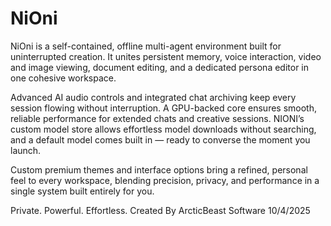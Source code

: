 # NiOni

NiOni is a self-contained, offline multi-agent environment built for uninterrupted creation.
It unites persistent memory, voice interaction, video and image viewing, document editing, and a dedicated persona editor in one cohesive workspace.

Advanced AI audio controls and integrated chat archiving keep every session flowing without interruption. A GPU-backed core ensures smooth, reliable performance for extended chats and creative sessions. NIONI’s custom model store allows effortless model downloads without searching, and a default model comes built in — ready to converse the moment you launch.

Custom premium themes and interface options bring a refined, personal feel to every workspace, blending precision, privacy, and performance in a single system built entirely for you.

Private. Powerful. Effortless.    Created By ArcticBeast Software 10/4/2025
